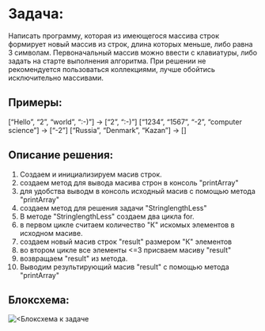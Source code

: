 <h1>Задача:</h1>
Написать программу, которая из имеющегося массива строк формирует новый массив из строк,
длина которых меньше, либо равна 3 символам. Первоначальный массив можно ввести с клавиатуры, 
либо задать на старте выполнения алгоритма. При решении не рекомендуется пользоваться коллекциями,
лучше обойтись исключительно массивами.

<h2>Примеры:</h2>
[“Hello”, “2”, “world”, “:-)”] → [“2”, “:-)”]
[“1234”, “1567”, “-2”, “computer science”] → [“-2”]
[“Russia”, “Denmark”, “Kazan”] → []

<h2>Описание решения:</h2>

1. Создаем и инициализируем масив строк.
2. cоздаем метод для вывода масива строн в консоль "printArray"
3. для удобства выводм в консоль исходный масив с помощью метода "printArray"
4. создаем метод для решения задачи "StringlengthLess"
5. В методе "StringlengthLess" создаем два цикла for.
6. в первом цикле считаем количество "К" искомых элементов в исходном масиве.
7. создаем новый масив строк "result" размером "К" элементов
8. во втором цикле все элементы <=3 присваем масиву "result"
9. возвращаем "result" из метода.
10. Выводим результирующий масив "result" с помощью метода "printArray"

<h2>Блоксхема:</h2>

<image src=".//Блоксхема.png" alt="<Блоксхема к задаче">
